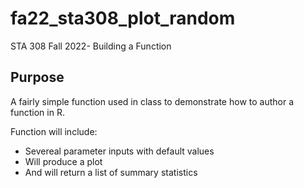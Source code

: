 # fa22_sta308_plot_random
STA 308 Fall 2022- Building a Function 

## Purpose

A fairly simple function used in class to demonstrate how to author a function in R. 

Function will include: 

* Severeal parameter inputs with default values
* Will produce a plot
* And will return a list of summary statistics
